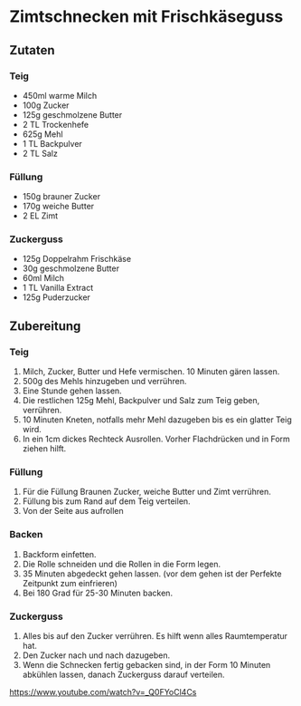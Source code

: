 # Zimtschnecken mit Frischkäseguss

## Zutaten
### Teig
* 450ml warme Milch
* 100g Zucker
* 125g geschmolzene Butter
* 2 TL Trockenhefe
* 625g Mehl
* 1 TL Backpulver
* 2 TL Salz

### Füllung
* 150g brauner Zucker
* 170g weiche Butter
* 2 EL Zimt

### Zuckerguss
* 125g Doppelrahm Frischkäse
* 30g geschmolzene Butter
* 60ml Milch
* 1 TL Vanilla Extract
* 125g Puderzucker

## Zubereitung
### Teig
1. Milch, Zucker, Butter und Hefe vermischen. 10 Minuten gären lassen.
2. 500g des Mehls hinzugeben und verrühren.
3. Eine Stunde gehen lassen.
4. Die restlichen 125g Mehl, Backpulver und Salz zum Teig geben, verrühren.
5. 10 Minuten Kneten, notfalls mehr Mehl dazugeben bis es ein glatter Teig wird.
6. In ein 1cm dickes Rechteck Ausrollen. Vorher Flachdrücken und in Form ziehen hilft.

### Füllung
1. Für die Füllung Braunen Zucker, weiche Butter und Zimt verrühren.
2. Füllung bis zum Rand auf dem Teig verteilen.
3. Von der Seite aus aufrollen

### Backen
1. Backform einfetten.
2. Die Rolle schneiden und die Rollen in die Form legen.
3. 35 Minuten abgedeckt gehen lassen. (vor dem gehen ist der Perfekte Zeitpunkt zum einfrieren)
4. Bei 180 Grad für 25-30 Minuten backen.

### Zuckerguss
1. Alles bis auf den Zucker verrühren. Es hilft wenn alles Raumtemperatur hat.
2. Den Zucker nach und nach dazugeben.
3. Wenn die Schnecken fertig gebacken sind, in der Form 10 Minuten abkühlen lassen, danach Zuckerguss darauf verteilen.

https://www.youtube.com/watch?v=_Q0FYoCl4Cs